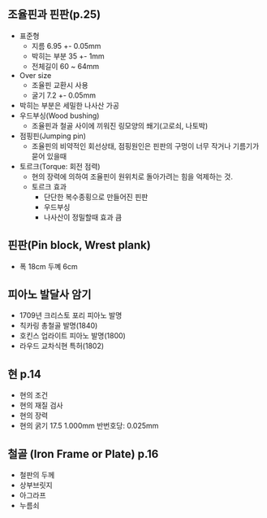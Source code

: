 ## 조율핀과 핀판(p.25)
- 표준형 
  - 지름 6.95 +- 0.05mm
  - 박히는 부분 35 +- 1mm
  - 전체길이 60 ~ 64mm
- Over size 
  - 조율핀 교환시 사용
  - 굴기 7.2 +- 0.05mm
- 박히는 부분은 세밀한 나사산 가공
- 우드부싱(Wood bushing)
  - 조율핀과 철골 사이에 끼워진 링모양의 쐐기(고로쇠, 나토박)
- 점핑핀(Jumping pin)
  - 조율핀의 비약적인 회선상태, 점핑원인은 핀판의 구멍이 너무 작거나 기름기가 묻어 있을때
- 토르크(Torque: 회전 점력)
  - 현의 장력에 의하여 조율핀이 원위치로 돌아가려는 힘을 억제하는 것.
  - 토르크 효과
    - 단단한 복수종횡으로 만들어진 핀판
    - 우드부싱
    - 나사산이 정밀할때 효과 큼
  
## 핀판(Pin block, Wrest plank)
- 폭 18cm 두꼐 6cm

## 피아노 발달사 암기
- 1709년 크리스토 포리 피아노 발명
- 칙카링 총철골 발명(1840)
- 호킨스 업라이트 피아노 발명(1800)
- 라우드 교차식현 특허(1802)

## 현 p.14
- 현의 조건
- 현의 재질 검사
- 현의 장력
- 현의 굵기 17.5 1.000mm 반번호당: 0.025mm

## 철골 (Iron Frame or Plate) p.16
- 철판의 두께
- 상부브릿지
- 아그라프
- 누름쇠